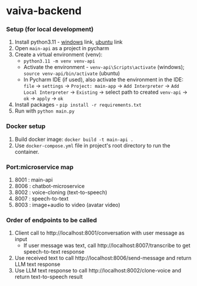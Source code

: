 # vaiva-backend


### Setup (for local development)
1. Install python3.11 - [windows](https://www.python.org/downloads/release/python-3110/) link, [ubuntu](https://www.makeuseof.com/install-python-ubuntu/)  link
2. Open `main-api` as a project in pycharm
3. Create a virtual environment (venv):
   * `python3.11 -m venv venv-api`
   * Activate the environment - `venv-api\Scripts\activate` (windows); `source venv-api/bin/activate` (ubuntu)
   * In Pycharm IDE (if used), also activate the environment in the IDE: `file` -> `settings` -> `Project: main-app` -> `Add Interpreter` -> `Add Local Interpreter` -> `Existing` -> select path to created `venv-api` -> `ok` -> `apply` -> `ok`
4. Install packages - `pip install -r requirements.txt`
5. Run with `python main.py`

### Docker setup
1. Build docker image: `docker build -t main-api .`
2. Use `docker-compose.yml` file in project's root directory to run the container.



### Port:microservice map
1. 8001 : main-api
2. 8006 : chatbot-microservice
3. 8002 : voice-cloning (text-to-speech)
4. 8007 : speech-to-text
5. 8003 : image+audio to video (avatar video)

### Order of endpoints to be called 
1. Client call to http://localhost:8001/conversation with user message as input
   * If user message was text, call http://localhost:8007/transcribe to get speech-to-text response 
2. Use received text to call http://localhost:8006/send-message and return LLM text response
3. Use LLM text response to call http://localhost:8002/clone-voice and return text-to-speech result